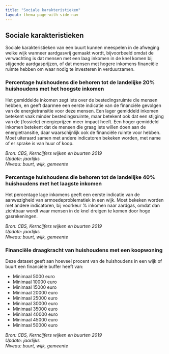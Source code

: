 ```yaml
---
title: "Sociale karakteristieken"
layout: thema-page-with-side-nav
---
```

## Sociale karakteristieken

Sociale karakteristieken van een buurt kunnen meespelen in de afweging welke wijk wanneer aardgasvrij gemaakt wordt, bijvoorbeeld omdat de verwachting is dat mensen met een laag inkomen in de knel komen bij stijgende aardgasprijzen, 
of dat mensen met hogere inkomens financiële ruimte hebben om waar nodig te investeren in verduurzamen.

### Percentage huishoudens die behoren tot de landelijke 20% huishoudens met het hoogste inkomen

Het gemiddelde inkomen zegt iets over de bestedingsruimte die mensen hebben, en geeft daarmee een eerste indicatie van de financiële gevolgen van de energietransitie voor deze mensen. Een lager gemiddeld inkomen betekent vaak 
minder bestedingsruimte, maar betekent ook dat een stijging van de (fossiele) energieprijzen meer impact heeft. Een hoger gemiddeld inkomen betekent dat de mensen die graag iets willen doen aan de energietransitie, daar 
waarschijnlijk ook de financiële ruimte voor hebben. Moet uiteraard samen met andere indicatoren bekeken worden, met name of er sprake is van huur of koop.

_Bron: CBS, Kerncijfers wijken en buurten 2019_<br/>
_Update: jaarlijks_<br/>
_Niveau: buurt, wijk, gemeente_

### Percentage huishoudens die behoren tot de landelijke 40% huishoudens met het laagste inkomen

Het percentage lage inkomens geeft een eerste indicatie van de aanwezigheid van armoedeproblematiek in een wijk. Moet bekeken worden met andere indicatoren, bij voorkeur % inkomen naar aardgas, omdat dan zichtbaar wordt waar 
mensen in de knel dreigen te komen door hoge gasrekeningen.

_Bron: CBS, Kerncijfers wijken en buurten 2019_<br/>
_Update: jaarlijks_<br/>
_Niveau: buurt, wijk, gemeente_

### Financiële draagkracht van huishoudens met een koopwoning

Deze dataset geeft aan hoeveel procent van de huishoudens in een wijk of buurt een financiële buffer heeft van:

- Minimaal 5000 euro
- Minimaal 10000 euro
- Minimaal 15000 euro
- Minimaal 20000 euro
- Minimaal 25000 euro
- Minimaal 30000 euro
- Minimaal 35000 euro
- Minimaal 40000 euro
- Minimaal 45000 euro
- Minimaal 50000 euro

_Bron: CBS, Kerncijfers wijken en buurten 2019_<br/>
_Update: jaarlijks_<br/>
_Niveau: buurt, wijk, gemeente_
